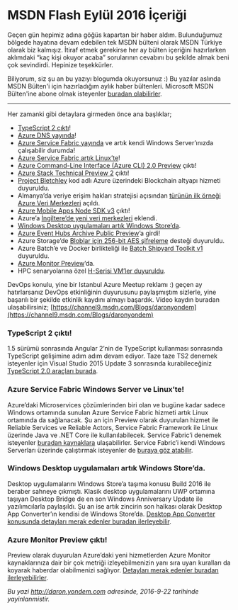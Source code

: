 # MSDN Flash Eylül 2016 İçeriği 

Geçen gün hepimiz adına göğüs kapartan bir haber aldım. Bulunduğumuz bölgede hayatına devam edebilen tek MSDN bülteni olarak MSDN Türkiye olarak biz kalmışız. İtiraf etmek gerekirse her ay bülten içeriğini hazırlarken aklımdaki “kaç kişi okuyor acaba” sorularının cevabını bu şekilde almak beni çok sevindirdi. Hepinize teşekkürler. 

Biliyorum, siz şu an bu yazıyı blogumda okuyorsunuz :) Bu yazılar aslında MSDN Bülten'i için hazırladığım aylık haber bültenleri. Microsoft MSDN Bülten'ine abone olmak isteyenler [buradan olabilirler](https://profile.microsoft.com/RegSysProfileCenter/default.aspx?lc=1033).

--------

Her zamanki gibi detaylara girmeden önce ana başlıklar;
* [TypeScript 2 çıktı](https://blogs.msdn.microsoft.com/typescript/2016/09/22/announcing-typescript-2-0/)!   
* [Azure DNS yayında](https://azure.microsoft.com/en-us/blog/azure-dns-general-availability/ )!  
* [Azure Service Fabric yayında](https://azure.microsoft.com/en-us/blog/azure-service-fabric-for-windows-server-now-ga/) ve artık kendi Windows Server’ınızda çalışabilir durumda!   
* [Azure Service Fabric artık Linux’te](https://azure.microsoft.com/en-us/documentation/articles/service-fabric-linux-overview/ )!   
* [Azure Command-Line Interface (Azure CLI) 2.0 Preview](http://github.com/azure/azure-cli ) çıktı!   
* [Azure Stack Technical Preview 2](https://azure.microsoft.com/en-us/overview/azure-stack/) çıktı!   
* [Project Bletchley](https://azure.microsoft.com/en-us/blog/project-bletchley-blockchain-infrastructure-made-easy/ ) kod adlı Azure üzerindeki Blockchain altyapı hizmeti duyuruldu.   
* Almanya’da veriye erişim hakları stratejisi açısından [türünün ilk örneği Azure Veri Merkezleri](http://blogs.microsoft.com/blog/2016/09/21/microsoft-cloud-expands-with-first-of-its-kind-offering-for-europe/ ) açıldı.   
* [Azure Mobile Apps Node SDK v3](https://azure.microsoft.com/en-us/blog/announcing-the-release-of-azure-mobile-apps-node-sdk-v3-0-0/ ) çıktı!   
* Azure’a [İngiltere’de yeni veri merkezleri](https://azure.microsoft.com/en-us/blog/microsoft-azure-now-available-from-uk-datacenters/ ) eklendi.   
* [Windows Desktop uygulamaları artık Windows Store’da](https://blogs.windows.com/buildingapps/2016/09/14/apps-built-using-the-desktop-bridge-now-available-in-the-windows-store/#mdSligcYtcGWqW7V.97 ).   
* [Azure Event Hubs Archive Public Preview](https://azure.microsoft.com/en-us/blog/azure-event-hubs-archive-in-public-preview/ )’a girdi!   
* Azure Storage’de [Bloblar için 256-bit AES şifreleme](https://azure.microsoft.com/en-gb/documentation/articles/storage-service-encryption/) desteği duyuruldu.   
* Azure Batch’e ve Docker birlikteliği ile [Batch Shipyard Toolkit v1](https://azure.github.io/batch-shipyard/) duyuruldu.    
* [Azure Monitor Preview](https://azure.microsoft.com/en-us/blog/announcing-the-public-preview-of-azure-monitor/ )’da.   
* HPC senaryolarına özel [H-Serisi VM’ler duyuruldu](https://azure.microsoft.com/en-us/blog/availability-of-h-series-vms-in-microsoft-azure/ ).   

DevOps konulu, yine bir Istanbul Azure Meetup reklamı :) geçen ay hatırlarsanız DevOps etkinliğinin duyurusunu paylaşmıştım sizlerle, yine başarılı bir şekilde etkinlik kaydını almayı başardık. Video kaydın buradan ulaşabilirsiniz; [https://channel9.msdn.com/Blogs/daronyondem](https://channel9.msdn.com/Blogs/daronyondem)   

### TypeScript 2 çıktı!    

1.5 sürümü sonrasında Angular 2’nin de TypeScript kullanması sonrasında TypeScript gelişimine adım adım devam ediyor. Taze taze TS2 denemek isteyenler için Visual Studio 2015 Update 3 sonrasında kurabileceğiniz [TypeScript 2.0 araçları burada](http://download.microsoft.com/download/6/D/8/6D8381B0-03C1-4BD2-AE65-30FF0A4C62DA/TS2.0.3-TS-release20-nightly-20160921.1/TypeScript_Dev14Full.exe).   

### Azure Service Fabric Windows Server ve Linux’te!   

Azure’daki Microservices çözümlerinden biri olan ve bugüne kadar sadece Windows ortamında sunulan Azure Service Fabric hizmeti artık Linux ortamında da sağlanacak. Şu an için Preview olarak duyurulan hizmet ile Reliable Services ve Reliable Actors, Service Fabric Framework ile Linux üzerinde Java ve .NET Core ile kullanılabilecek. Service Fabric’i denemek isteyenler [buradan kaynaklara](https://azure.microsoft.com/en-us/documentation/learning-paths/service-fabric/) ulaşabilirler. Service Fabric’i kendi Windows Serverları üzerinde çalıştırmak isteyenler de [buraya göz atabilir](https://azure.microsoft.com/en-us/documentation/articles/service-fabric-cluster-creation-for-windows-server/ ).   

### Windows Desktop uygulamaları artık Windows Store’da.   

Desktop uygulamalarını Windows Store’a taşıma konusu Build 2016 ile beraber sahneye çıkmıştı. Klasik desktop uygulamalarını UWP ortamına taşıyan Desktop Bridge de en son Windows Anniversary Update ile yazılımcılarla paylaşıldı. Şu an ise artık zincirin son halkası olarak Desktop App Converter’ın kendisi de Windows Store’da. [Desktop App Converter konusunda detayları merak edenler buradan ilerleyebilir](https://msdn.microsoft.com/en-us/windows/uwp/porting/desktop-to-uwp-run-desktop-app-converter ).   

### Azure Monitor Preview çıktı!   

Preview olarak duyurulan Azure’daki yeni hizmetlerden Azure Monitor kaynaklarınıza dair bir çok metriği izleyebilmenizin yanı sıra uyarı kuralları da koyarak haberdar olabilmenizi sağlıyor. [Detayları merak edenler buradan ilerleyebilirler](https://azure.microsoft.com/en-us/blog/announcing-the-public-preview-of-azure-monitor/ 
).


*Bu yazi http://daron.yondem.com adresinde, 2016-9-22 tarihinde yayinlanmistir.*